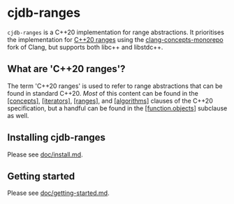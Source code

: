 # cjdb-ranges

`cjdb-ranges` is a C++20 implementation for range abstractions. It prioritises the implementation
for [C++20 ranges][1] using the [clang-concepts-monorepo][2] fork of Clang, but supports both libc++
and libstdc++.

## What are 'C++20 ranges'?

The term 'C++20 ranges' is used to refer to range abstractions that can be found in standard C++20.
_Most_ of this content can be found in the [[concepts]][3], [[iterators]][4], [[ranges]][5], and
[[algorithms]][6] clauses of the C++20 specification, but a handful can be found in the
[[function.objects]][7] subclause as well.

## Installing cjdb-ranges

Please see [doc/install.md][8].

## Getting started

Please see [doc/getting-started.md][9].

[1]: #what-are
[2]: https://github.com/saarraz/clang-concepts-monorepo
[3]: http://eel.is/c++draft/algorithms
[4]: http://eel.is/c++draft/concepts
[5]: http://eel.is/c++draft/iterators
[6]: http://eel.is/c++draft/ranges
[7]: http://eel.is/c++draft/function.objects
[8]: doc/install.md
[9]: doc/getting-started.md

